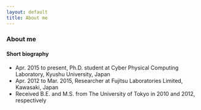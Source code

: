 ```yaml
---
layout: default
title: About me
---
```


### About me

#### Short biography
+ Apr. 2015 to present, Ph.D. student at Cyber Physical Computing Laboratory, Kyushu University, Japan
+ Apr. 2012 to Mar. 2015, Researcher at Fujitsu Laboratories Limited, Kawasaki, Japan
+ Received B.E. and M.S. from The University of Tokyo in 2010 and 2012, respectively
